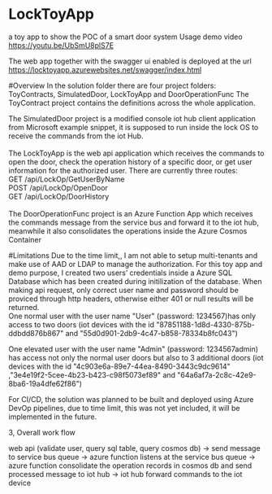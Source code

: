 # LockToyApp
a toy app to show the POC of a smart door system 
Usage demo video https://youtu.be/UbSmU8plS7E

The web app together with the swagger ui enabled is deployed at the url https://locktoyapp.azurewebsites.net/swagger/index.html


#Overview
In the solution folder there are four project folders: ToyContracts, SimulatedDoor, LockToyApp and DoorOperationFunc The ToyContract project contains the definitions across the whole application.

The SimulatedDoor project is a modified console iot hub client application from Microsoft example snippet, it is supposed to run inside the lock OS to receive the commands from the iot Hub. <br/>
<br/>
The LockToyApp is the web api application which receives the commands to open the door, check the operation history of a specific door, or get user information for the authorized user. There are currently three routes: <br/>
GET /api/LockOp/GetUserByName <br/>
POST /api/LockOp/OpenDoor <br/>
GET /api/LockOp/DoorHistory
<br/>
<br/>
The DoorOperationFunc project is an Azure Function App which receives the commands message from the service bus and forward it to the iot hub, meanwhile it also consolidates the operations inside the Azure Cosmos Container

#Limitations
Due to the time limit,, I am not able to setup multi-tenants and make use of AAD or LDAP to manage the authorization. For this toy app and demo purpose, I created two users’ credentials inside a Azure SQL Database which has been created during initilization of the database. When making api request, only correct user name and password should be proviced through http headers, otherwise either 401 or null results will be returned.  <br/> 
One normal user with the user name "User" (password: 1234567)has only access to two doors (iot devices with the id "87851188-1d8d-4330-875b-ddbdd876b867" and "55d0d901-2db9-4c47-b858-78334b8fc043") <br>

One elevated user with the user name "Admin" (password: 1234567admin) has access not only the normal user doors but also to 3 additional doors (iot devices with the id "4c903e6a-89e7-44ea-8490-3443c9dc9614" ,"3e4e19f2-5cee-4b23-b423-c98f5073ef89" and "64a6af7a-2c8c-42e9-8ba6-19a4dfe62f86") 

For CI/CD, the solution was planned to be built and deployed using Azure DevOp pipelines, due to time limit, this was not yet included, it will be implemented in the future. 

3, Overall work flow

web api (validate user, query sql table, query cosmos db) &rarr; send message to service bus queue &rarr; azure function listens at the service bus queue &rarr; azure function consolidate the operation records in cosmos db and send processed message to iot hub &rarr; iot hub forward commands to the iot device

